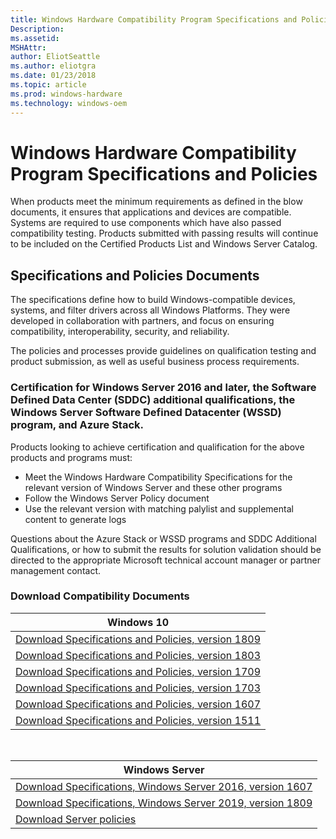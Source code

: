```yaml
---
title: Windows Hardware Compatibility Program Specifications and Policies
Description: 
ms.assetid: 
MSHAttr: 
author: EliotSeattle
ms.author: eliotgra
ms.date: 01/23/2018
ms.topic: article
ms.prod: windows-hardware
ms.technology: windows-oem
---
```


# Windows Hardware Compatibility Program Specifications and Policies

When products meet the minimum requirements as defined in the blow documents, it ensures that applications and devices are compatible. Systems are required to use components which have also passed compatibility testing. Products submitted with passing results will continue to be included on the Certified Products List and Windows Server Catalog.

## Specifications and Policies Documents

The specifications define how to build Windows-compatible devices, systems, and filter drivers across all Windows Platforms. They were developed in collaboration with partners, and focus on ensuring compatibility, interoperability, security, and reliability. 

The policies and processes provide guidelines on qualification testing and product submission, as well as useful business process requirements.

### Certification for Windows Server 2016 and later, the Software Defined Data Center (SDDC) additional qualifications, the Windows Server Software Defined Datacenter (WSSD) program, and Azure Stack.

Products looking to achieve certification and qualification for the above products and programs must:

 - Meet the Windows Hardware Compatibility Specifications for the relevant version of Windows Server and these other programs
 - Follow the Windows Server Policy document
 - Use  the relevant version with matching palylist and supplemental content to generate logs

Questions about the Azure Stack or WSSD programs and SDDC Additional Qualifications, or how to submit the results for solution validation should be directed to the appropriate Microsoft technical account manager or partner management contact.

### Download Compatibility Documents

| Windows 10 |
| --- |
|[Download Specifications and Policies, version 1809](https://go.microsoft.com/fwlink/?linkid=2027110)|  
|[Download Specifications and Policies, version 1803](https://go.microsoft.com/fwlink/?linkid=871730)|
|[Download Specifications and Policies, version 1709](https://go.microsoft.com/fwlink/?linkid=866945)|
|[Download Specifications and Policies, version 1703](https://go.microsoft.com/fwlink/?linkid=866946)|
|[Download Specifications and Policies, version 1607](https://go.microsoft.com/fwlink/?linkid=866948)|
|[Download Specifications and Policies, version 1511](https://go.microsoft.com/fwlink/?linkid=866949)|

<br>

| Windows Server |
| --- |
| [Download Specifications, Windows Server 2016, version 1607](https://go.microsoft.com/fwlink/?linkid=866951) |
| [Download Specifications, Windows Server 2019, version 1809](https://go.microsoft.com/fwlink/?linkid=2027110) |
| [Download Server policies](https://go.microsoft.com/fwlink/?linkid=874290) |





